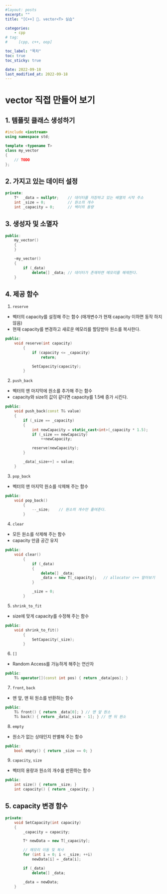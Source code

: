 ```yaml
---
#layout: posts
excerpt: ""
title: "[C++] 📂. vector<T> 실습"

categories:
    - cpp
# tag:
#     [cpp, c++, oop]

toc_label: "목차"
toc: true
toc_sticky: true

date: 2022-09-18
last_modified_at: 2022-09-18
---
```


# vector<T> 직접 만들어 보기
## 1. 템플릿 클래스 생성하기
```c++
#include <iostream>
using namespace std;

template <typename T>
class my_vector
{
	// TODO
};
```

## 2. 가지고 있는 데이터 설정
```c++
private:
	T*	_data = nullptr;	// 데이터를 저장하고 있는 배열의 시작 주소
	int _size = 0;			// 원소의 개수
	int _capacity = 0;		// 벡터의 용량
```

## 3. 생성자 및 소멸자
```c++
public: 
	my_vector()
	{
	}

	~my_vector()
	{
		if (_data)
			delete[] _data;	// 데이터가 존재하면 메모리를 해제한다.
	}
```

## 4. 제공 함수
1. `reserve`
- 벡터의 capacity를 설정해 주는 함수 (매개변수가 현재 capacity 이하면 동작 하지 않음)
- 현재 capacity를 변경하고 새로운 메모리를 할당받아 원소를 복사한다.
```c++
public:
	void reserve(int capacity)
		{
			if (capacity <= _capacity)
				return;

			SetCapacity(capacity);		
		}
```

2. `push_back`
- 벡터의 맨 마지막에 원소를 추가해 주는 함수
- capacity와 size의 값이 같다면 capacity를 1.5배 증가 시킨다.
```c++
public:
	void push_back(const T& value)
	{
		if (_size == _capacity)
		{
			int newCapacity = static_cast<int>(_capacity * 1.5);
			if (_size == newCapacity)
				++newCapacity;

			reserve(newCapacity);
		}

		_data[_size++] = value;
	}
```

3. `pop_back`
- 벡터의 맨 마지막 원소를 삭제해 주는 함수
```c++
public:
	void pop_back()
		{
			--_size;	// 원소의 개수만 줄여준다.
		}
```

4. `clear`
- 모든 원소를 삭제해 주는 함수
- capacity 만큼 공간 유지
```c++
public:
	void clear()
		{
			if (_data)
			{
				delete[] _data;
				_data = new T[_capacity];	// allocator c++ 알아보기
			}

			_size = 0;
		}
```

5. `shrink_to_fit`
- size에 맞게 capacity를 수정해 주는 함수
```c++
public:
	void shrink_to_fit()
		{
			SetCapacity(_size);
		}
```

6. `[]`
- Random Access를 가능하게 해주는 연산자
```c++
public:
	T& operator[](const int pos) { return _data[pos]; }
```

7. `front`, `back`
- 맨 앞, 맨 뒤 원소를 반환하는 함수
```c++
public:
	T& front() { return _data[0]; } // 맨 앞 원소
	T& back() { return _data[_size - 1]; } // 맨 뒤 원소
```

8. `empty`
- 원소가 없는 상태인지 판별해 주는 함수
```c++
public:
	bool empty() { return _size == 0; }
```

9. `capacity`, `size`
- 벡터의 용량과 원소의 개수를 반환하는 함수
```c++
public:
	int size() { return _size; }
	int capacity() { return _capacity; }
```

## 5. capacity 변경 함수
```c++
private:
	void SetCapacity(int capacity)
	{
		_capacity = capacity;

		T* newData = new T[_capacity];

		// 메모리 이동 및 복사
		for (int i = 0; i < _size; ++i)
			newData[i] = _data[i];

		if (_data)
			delete[] _data;

		_data = newData;
	}
```